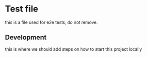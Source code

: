 # Test file

this is a file used for e2e tests, do not remove.

## Development

this is where we should add steps on how to start this project locally
